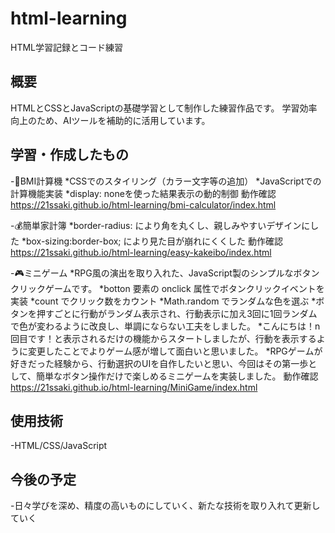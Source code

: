 # html-learning
HTML学習記録とコード練習

## 概要
HTMLとCSSとJavaScriptの基礎学習として制作した練習作品です。
学習効率向上のため、AIツールを補助的に活用しています。

## 学習・作成したもの
-💪BMI計算機
 *CSSでのスタイリング（カラー文字等の追加） 
 *JavaScriptでの計算機能実装 
 *display: noneを使った結果表示の動的制御
動作確認
https://21ssaki.github.io/html-learning/bmi-calculator/index.html

-💰簡単家計簿
 *border-radius: により角を丸くし、親しみやすいデザインにした
 *box-sizing:border-box; により見た目が崩れにくくした
動作確認
 https://21ssaki.github.io/html-learning/easy-kakeibo/index.html
 
-🎮ミニゲーム
 *RPG風の演出を取り入れた、JavaScript製のシンプルなボタンクリックゲームです。
 *botton 要素の onclick 属性でボタンクリックイベントを実装
 *count でクリック数をカウント
 *Math.random でランダムな色を選ぶ
 *ボタンを押すごとに行動がランダム表示され、行動表示に加え3回に1回ランダムで色が変わるように改良し、単調にならない工夫をしました。
 *こんにちは！n 回目です！と表示されるだけの機能からスタートしましたが、行動を表示するように変更したことでよりゲーム感が増して面白いと思いました。
 *RPGゲームが好きだった経験から、行動選択のUIを自作したいと思い、今回はその第一歩として、簡単なボタン操作だけで楽しめるミニゲームを実装しました。
動作確認
 https://21ssaki.github.io/html-learning/MiniGame/index.html

## 使用技術
-HTML/CSS/JavaScript

## 今後の予定
-日々学びを深め、精度の高いものにしていく、新たな技術を取り入れて更新していく
